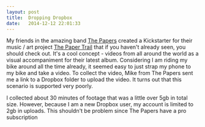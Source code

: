 ```yaml
---
layout: post
title:  Dropping Dropbox
date:   2014-12-12 22:01:33
---
```


My friends in the amazing band [The Papers](http://thepapersmusic.com) created a Kickstarter for their music / art project [The Paper Trail](https://www.kickstarter.com/projects/1791710722/the-paper-trail-0) that if you haven't already seen, you should check out. It's a cool concept - videos from all around the world as a visual accompaniment for their latest album. Considering I am riding my bike around all the time already, it seemed easy to just strap my phone to my bike and take a video.  To collect the video, Mike from The Papers sent me a link to a Dropbox folder to upload the video. It turns out that this scenario is supported very poorly.

I collected about 30 minutes of footage that was a little over 5gb in total size. However, because I am a new Dropbox user, my account is limited to 2gb in uploads.  This shouldn't be problem since The Papers have a pro subscription 
